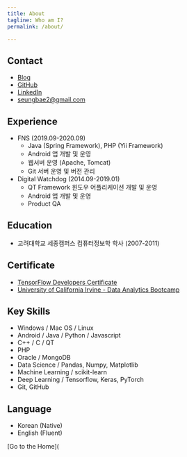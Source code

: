 ```yaml
---
title: About
tagline: Who am I?
permalink: /about/

---
```


## Contact

+ [Blog](https://seungbae2.github.io)
+ [GitHub](https://github.com/seungbae2)
+ [LinkedIn](https://www.linkedin.com/in/sungbae-lee-325919173/)
+ <seungbae2@gmail.com>

## Experience

+ FNS (2019.09-2020.09)
  + Java (Spring Framework), PHP (Yii Framework)
  + Android 앱 개발 및 운영
  + 웹서버 운영 (Apache, Tomcat)
  + Git 서버 운영 및 버전 관리
+ Digital Watchdog (2014.09-2019.01)
  + QT Framework 윈도우 어플리케이션 개발 및 운영
  + Android 앱 개발 및 운영
  + Product QA

## Education

- 고려대학교 세종캠퍼스 컴퓨터정보학 학사 (2007-2011)


## Certificate

+ [TensorFlow Developers Certificate](https://www.credential.net/d9517936-ba71-4b8f-9410-7bbe54d1d5e0#gs.x35axw)
+ [University of California Irvine - Data Analytics Bootcamp](https://www.youracclaim.com/users/sungbae-lee/badges)

## Key Skills

+ Windows / Mac OS / Linux
+ Android / Java / Python / Javascript
+ C++ / C / QT
+ PHP
+ Oracle / MongoDB
+ Data Science / Pandas, Numpy, Matplotlib
+ Machine Learning / scikit-learn
+ Deep Learning / Tensorflow, Keras, PyTorch
+ Git, GitHub

## Language

+ Korean (Native)
+ English (Fluent)

[Go to the Home](
